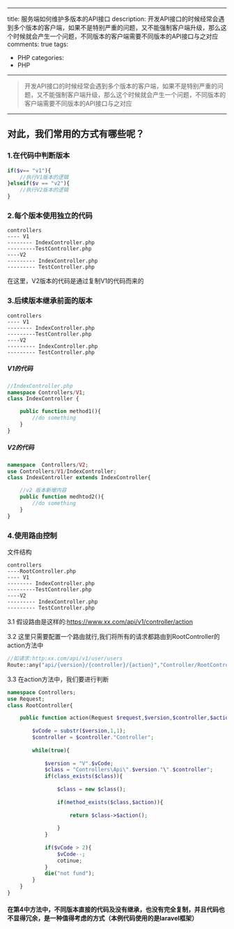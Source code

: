 ----
title: 服务端如何维护多版本的API接口
description: 开发API接口的时候经常会遇到多个版本的客户端，如果不是特别严重的问题，又不能强制客户端升级，那么这个时候就会产生一个问题，不同版本的客户端需要不同版本的API接口与之对应
comments: true
tags: 
- PHP 
categories:
- PHP
----



> 开发API接口的时候经常会遇到多个版本的客户端，如果不是特别严重的问题，又不能强制客户端升级，那么这个时候就会产生一个问题，不同版本的客户端需要不同版本的API接口与之对应

----

## 对此，我们常用的方式有哪些呢？

### 1.在代码中判断版本
```php 
if($v== "v1"){ 
    //执行V1版本的逻辑  
}elseif($v == "v2"){ 
    //执行V2版本的逻辑 
}
```


### 2.每个版本使用独立的代码
```
controllers
---- V1
-------- IndexController.php
---------TestController.php
----V2
--------- IndexController.php
--------- TestController.php
```
在这里，V2版本的代码是通过复制V1的代码而来的

### 3.后续版本继承前面的版本
```
controllers
---- V1
-------- IndexController.php
---------TestController.php
----V2
--------- IndexController.php
--------- TestController.php
```

##### V1的代码

```php
//IndexController.php
namespace Controllers/V1;
class IndexController {

    public function method1(){
        //do something    
    }
}
```
##### V2的代码
```php
namespace  Controllers/V2;
use Controllers/V1/IndexController;
class IndexController extends IndexController{

    //v2 版本新增内容
    public function medhtod2(){
        //do something     
    }
}
```

### 4.使用路由控制

文件结构
```
controllers
----RootController.php
---- V1
-------- IndexController.php
---------TestController.php
----V2
--------- IndexController.php
--------- TestController.php
```


3.1  假设路由是这样的:https://www.xx.com/api/v1/controller/action

3.2 这里只需要配置一个路由就行,我们将所有的请求都路由到RootController的action方法中
```php
//如请求:http:xx.com/api/v1/user/users
Route::any("api/{version}/{controller}/{action}","Controller/RootController@action")
```
3.3 在action方法中，我们要进行判断
```php
namespace Controllers;
use Request;
class RootController{

    public function action(Request $request,$version,$controller,$action){
    
        $vCode = substr($version,1,1);
        $controller = $controller."Controller";
        
        while(true){
        
            $version = "V".$vCode;
            $class = "Controllers\Api\".$version."\".$controller";
            if(class_exists($class)){                
            
                $class = new $class();                    
                
                if(method_exists($class,$action)){
                
                    return $class->$action();                    
                    
                }                                       
            }
                
            if($vCode > 2){
                $vCode--;            
                cotinue;
            }                   
            die("not fund");
        }       
    }
}

```

#### 在第4中方法中，不同版本直接的代码及没有继承，也没有完全复制，并且代码也不显得冗余，是一种值得考虑的方式（本例代码使用的是laravel框架）

